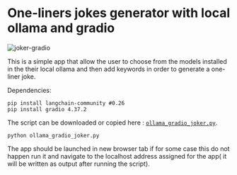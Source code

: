 # One-liners jokes generator with local ollama and gradio
<img  alt="joker-gradio" src="https://github.com/ip-repo/python/assets/123945379/5ba5736b-609d-4b23-84b1-7c193ef10a20">

This is a simple app that allow the user to choose from the models installed in the their local ollama and then add keywords in order to
generate a one-liner joke.

Dependencies:
```console
pip install langchain-community #0.26
pip install gradio 4.37.2
```

The script can be downloaded or copied here : <a href="https://github.com/ip-repo/python/blob/main/local-ollama-one-liners-jokes/ollama_gradio_joker.py">`ollama_gradio_joker.py`</a>.
```console
python ollama_gradio_joker.py 
```
The app should be launched in new browser tab if for some case this do not happen run it and navigate to the localhost address assigned for the app( it will be written as output after running the script).
